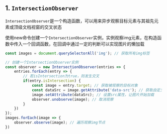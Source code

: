 ## 1. `IntersectionObserver`

`IntersectionObserver`是一个构造函数，可以用来异步观察目标元素与其祖先元素或顶级文档视窗的交叉状态

使用new命令创建一个`IntersectionObserver`实例，实例观察img元素，在构造函数中传入一个回调函数，在回调中通过一定的判断可以实现图片的懒加载

```js
const images = document.querySelectorAll('img'); // 获取所有img标签

// 创建一个IntersectionObserver实例
const observer = new IntersectionObserver(entries => {
    entries.forEach(entry => {
        // 若isIntersection为true，则发生交叉
        if(entry.isIntersection) {
            const image = entry.target; // 获取被观察的目标对象
            const dataSrc = image.getAttribute('data-src'); // 获取自定义用于存放图片链接的属性
            image.setAttribute(dataSrc); // 设置src属性，让图片开始加载
            observer.unobserve(image); // 取消观察
        }
    })
});
images.forEach(image => {
    observer.observe(image); // 遍历观察img节点
})
```

